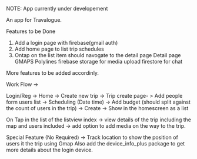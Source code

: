  NOTE: App currently under developement


An app for Travalogue. 


Features to be Done
1. Add a login page with firebase(gmail auth)
2. Add home page to list trip schedules
3. Ontap on the list item should navogate to the detail page
  Detail page
  GMAPS
  Polylines 
  firebase storage for media upload
  firestore for chat

  More features to be added accordinly.




Work Flow ->

   Login/Reg -> Home -> Create new trip -> Trip create page- > Add people form users list -> Scheduling (Date time) -> Add budget (should split against the count of users in the trip) -> Create -> Show in the homescreen as a list 

   On Tap in the list of the listview index -> view details of the trip including the map and users included -> add option to add media on the way to the trip.



   Special Feature (No Required) ->
    Track location to show the position of users it the trip using Gmap
Also add the device_info_plus package to get more details about the login device.